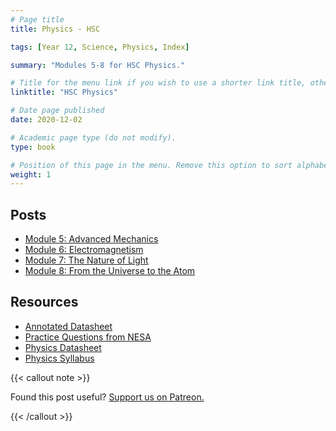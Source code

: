 ```yaml
---
# Page title
title: Physics - HSC

tags: [Year 12, Science, Physics, Index]

summary: "Modules 5-8 for HSC Physics."

# Title for the menu link if you wish to use a shorter link title, otherwise remove this option.
linktitle: "HSC Physics"

# Date page published
date: 2020-12-02

# Academic page type (do not modify).
type: book

# Position of this page in the menu. Remove this option to sort alphabetically.
weight: 1
---
```


## Posts

- [Module 5: Advanced Mechanics](physics-module-5)
- [Module 6: Electromagnetism](physics-module-6)
- [Module 7: The Nature of Light](physics-module-7)
- [Module 8: From the Universe to the Atom](physics-module-8)

## Resources

- [Annotated Datasheet](resource-annotated-datasheet/)
- [Practice Questions from NESA](resource-nesa-bonus-questions/)
- [Physics Datasheet](https://datasheets.hsc.one/physics.pdf)
- [Physics Syllabus](/nesa/ca65f106-4fb3-4aed-987c-1a9ba3427a31/physics-stage-6-syllabus-2017.pdf?MOD=AJPERES&CVID=)

{{< callout note >}}

Found this post useful? [Support us on Patreon.](https://patreon.com/hscone/)

{{< /callout >}}
